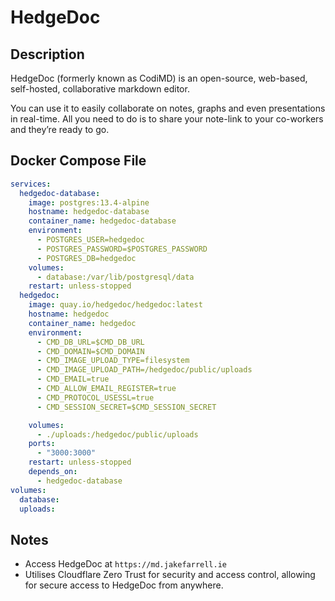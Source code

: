 # HedgeDoc

## Description

HedgeDoc (formerly known as CodiMD) is an open-source, web-based, self-hosted, collaborative markdown editor.

You can use it to easily collaborate on notes, graphs and even presentations in real-time. All you need to do is to share your note-link to your co-workers and they’re ready to go.

## Docker Compose File

```yaml
services:
  hedgedoc-database:
    image: postgres:13.4-alpine
    hostname: hedgedoc-database
    container_name: hedgedoc-database
    environment:
      - POSTGRES_USER=hedgedoc
      - POSTGRES_PASSWORD=$POSTGRES_PASSWORD
      - POSTGRES_DB=hedgedoc
    volumes:
      - database:/var/lib/postgresql/data
    restart: unless-stopped
  hedgedoc:
    image: quay.io/hedgedoc/hedgedoc:latest
    hostname: hedgedoc
    container_name: hedgedoc
    environment:
      - CMD_DB_URL=$CMD_DB_URL
      - CMD_DOMAIN=$CMD_DOMAIN
      - CMD_IMAGE_UPLOAD_TYPE=filesystem
      - CMD_IMAGE_UPLOAD_PATH=/hedgedoc/public/uploads
      - CMD_EMAIL=true
      - CMD_ALLOW_EMAIL_REGISTER=true
      - CMD_PROTOCOL_USESSL=true
      - CMD_SESSION_SECRET=$CMD_SESSION_SECRET

    volumes:
      - ./uploads:/hedgedoc/public/uploads
    ports:
      - "3000:3000"
    restart: unless-stopped
    depends_on:
      - hedgedoc-database
volumes:
  database:
  uploads:
```

## Notes

- Access HedgeDoc at `https://md.jakefarrell.ie`
- Utilises Cloudflare Zero Trust for security and access control, allowing for secure access to HedgeDoc from anywhere.